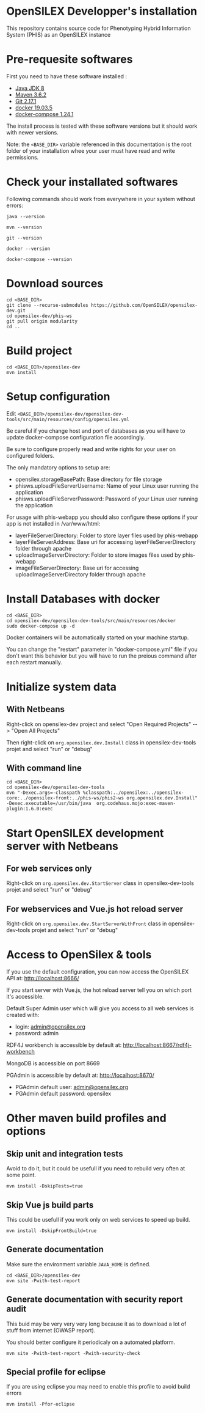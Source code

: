 OpenSILEX Developper's installation
=======================================================

This repository contains source code for Phenotyping Hybrid Information System (PHIS) as an OpenSILEX instance

# Pre-requesite softwares

First you need to have these software installed :

- [Java JDK 8](https://jdk.java.net/java-se-ri/8)
- [Maven 3.6.2](https://maven.apache.org/install.html)
- [Git 2.17.1](https://git-scm.com/book/en/v2/Getting-Started-Installing-Git)
- [docker 19.03.5](https://docs.docker.com/install/)
- [docker-compose 1.24.1](https://docs.docker.com/compose/install/)

The install process is tested with these software versions but it should work with newer versions.

Note: the ```<BASE_DIR>``` variable referenced in this documentation is the root folder of your installation whee your user must have read and write permissions.

# Check your installated softwares

Following commands should work from everywhere in your system without errors:

```java --version```

```mvn --version```

```git --version```

```docker --version```

```docker-compose --version```


# Download sources

```
cd <BASE_DIR>
git clone --recurse-submodules https://github.com/OpenSILEX/opensilex-dev.git
cd opensilex-dev/phis-ws
git pull origin modularity
cd ..
```

# Build project

```
cd <BASE_DIR>/opensilex-dev
mvn install
```

# Setup configuration

Edit ```<BASE_DIR>/opensilex-dev/opensilex-dev-tools/src/main/resources/config/opensilex.yml```

Be careful if you change host and port of databases as you will have to update docker-compose configuration file accordingly.

Be sure to configure properly read and write rights for your user on configured folders.

The only mandatory options to setup are:
- opensilex.storageBasePath: Base directory for file storage
- phisws.uploadFileServerUsername: Name of your Linux user running the application
- phisws.uploadFileServerPassword: Password of your Linux user running the application

For usage with phis-webapp you should also configure these options if your app is not installed in /var/www/html:
- layerFileServerDirectory: Folder to store layer files used by phis-webapp
- layerFileServerAddress: Base uri for accessing layerFileServerDirectory folder through apache
- uploadImageServerDirectory: Folder to store images files used by phis-webapp
- imageFileServerDirectory:  Base uri for accessing uploadImageServerDirectory folder through apache

# Install Databases with docker

```
cd <BASE_DIR>
cd opensilex-dev/opensilex-dev-tools/src/main/resources/docker
sudo docker-compose up -d
```

Docker containers will be automatically started on your machine startup.

You can change the "restart" parameter in "docker-compose.yml" file if you don't want this behavior 
but you will have to run the preious command after each restart manually.

# Initialize system data

## With Netbeans

Right-click on opensilex-dev project and select "Open Required Projects" --> "Open All Projects"

Then right-click on ```org.opensilex.dev.Install``` class in opensilex-dev-tools projet and select "run" or "debug"

## With command line

```
cd <BASE_DIR>
cd opensilex-dev/opensilex-dev-tools
mvn "-Dexec.args=-classpath %classpath:../opensilex:../opensilex-core:../opensilex-front:../phis-ws/phis2-ws org.opensilex.dev.Install" -Dexec.executable=/usr/bin/java  org.codehaus.mojo:exec-maven-plugin:1.6.0:exec
```


# Start OpenSILEX development server with Netbeans

## For web services only

Right-click on ```org.opensilex.dev.StartServer``` class in opensilex-dev-tools projet and select "run" or "debug"

## For webservices and Vue.js hot reload server

Right-click on ```org.opensilex.dev.StartServerWithFront``` class in opensilex-dev-tools projet and select "run" or "debug"

# Access to OpenSilex & tools

If you use the default configuration, you can now access the OpenSILEX API at: [http://localhost:8666/](http://localhost:8666/)

If you start server with Vue.js, the hot reload server tell you on which port it's accessible.

Default Super Admin user which will give you access to all web services is created with:
- login: admin@opensilex.org
- password: admin 

RDF4J workbench is accessible by default at: [http://localhost:8667/rdf4j-workbench](http://localhost:8667/rdf4j-workbench)

MongoDB is accessible on port 8669

PGAdmin is accessible by default at: [http://localhost:8670/](http://localhost:8670/)
- PGAdmin default user: admin@opensilex.org
- PGAdmin default password: opensilex

# Other maven build profiles and options

## Skip unit and integration tests

Avoid to do it, but it could be usefull if you need to rebuild very often at some point.

```
mvn install -DskipTests=true
```

## Skip Vue js build parts

This could be usefull if you work only on web services to speed up build.

```
mvn install -DskipFrontBuild=true
```

## Generate documentation

Make sure the environment variable ```JAVA_HOME``` is defined.

```
cd <BASE_DIR>/opensilex-dev
mvn site -Pwith-test-report
```

## Generate documentation with security report audit

This buid may be very very very long because it as to download a lot of stuff from internet (OWASP report).

You should better configure it periodicaly on a automated platform.

```
mvn site -Pwith-test-report -Pwith-security-check
```

## Special profile for eclipse

If you are using eclipse you may need to enable this profile to avoid build errors
```
mvn install -Pfor-eclipse
```
